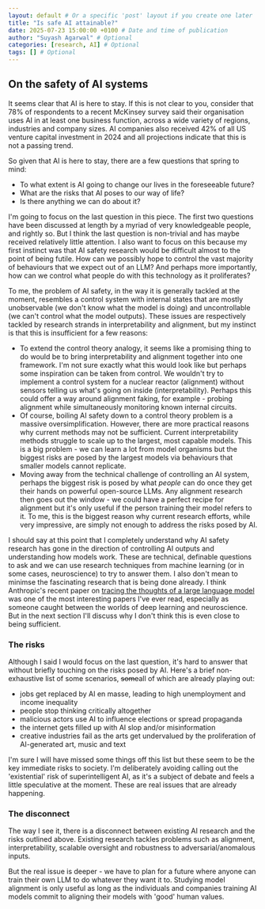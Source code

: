 ```yaml
---
layout: default # Or a specific 'post' layout if you create one later
title: "Is safe AI attainable?"
date: 2025-07-23 15:00:00 +0100 # Date and time of publication
author: "Suyash Agarwal" # Optional
categories: [research, AI] # Optional
tags: [] # Optional
---
```


## On the safety of AI systems

It seems clear that AI is here to stay. If this is not clear to you, consider that 78% of respondents to a recent McKinsey survey said their organisation uses AI in at least one business function, across a wide variety of regions, industries and company sizes. AI companies also received 42% of all US venture capital investment in 2024 and all projections indicate that this is not a passing trend. 

So given that AI is here to stay, there are a few questions that spring to mind:
- To what extent is AI going to change our lives in the foreseeable future?
- What are the risks that AI poses to our way of life?
- Is there anything we can do about it?

I'm going to focus on the last question in this piece. The first two questions have been discussed at length by a myriad of very knowledgeable people, and rightly so. But I think the last question is non-trivial and has maybe received relatively little attention. I also want to focus on this because my first instinct was that AI safety research would be difficult almost to the point of being futile. How can we possibly hope to control the vast majority of behaviours that we expect out of an LLM? And perhaps more importantly, how can we control what people do with this technology as it proliferates?

To me, the problem of AI safety, in the way it is generally tackled at the moment, resembles a control system with internal states that are mostly unobservable (we don't know what the model is doing) and uncontrollable (we can't control what the model outputs). These issues are respectively tackled by research strands in interpretability and alignment, but my instinct is that this is insufficient for a few reasons:
- To extend the control theory analogy, it seems like a promising thing to do would be to bring interpretability and alignment together into one framework. I'm not sure exactly what this would look like but perhaps some inspiration can be taken from control. We wouldn't try to implement a control system for a nuclear reactor (alignment) without sensors telling us what's going on inside (interpretability). Perhaps this could offer a way around alignment faking, for example - probing alignment while simultaneously monitoring known internal circuits.
- Of course, boiling AI safety down to a control theory problem is a massive oversimplification. However, there are more practical reasons why current methods may not be sufficient. Current interpretability methods struggle to scale up to the largest, most capable models. This is a big problem - we can learn a lot from model organisms but the biggest risks are posed by the largest models via behaviours that smaller models cannot replicate.
- Moving away from the technical challenge of controlling an AI system, perhaps the biggest risk is posed by what _people_ can do once they get their hands on powerful open-source LLMs. Any alignment research then goes out the window - we could have a perfect recipe for alignment but it's only useful if the person training their model refers to it. To me, this is the biggest reason why current research efforts, while very impressive, are simply not enough to address the risks posed by AI. 

I should say at this point that I completely understand why AI safety research has gone in the direction of controlling AI outputs and understanding how models work. These are technical, definable questions to ask and we can use research techniques from machine learning (or in some cases, neuroscience) to try to answer them. I also don't mean to minimse the fascinating research that is being done already. I think Anthropic's recent paper on [tracing the thoughts of a large language model](https://transformer-circuits.pub/2025/attribution-graphs/biology.html) was one of the most interesting papers I've ever read, especially as someone caught between the worlds of deep learning and neuroscience. But in the next section I'll discuss why I don't think this is even close to being sufficient.


### The risks

Although I said I would focus on the last question, it's hard to answer that without briefly touching on the risks posed by AI. Here's a brief non-exhaustive list of some scenarios, ~~some~~all of which are already playing out:
- jobs get replaced by AI en masse, leading to high unemployment and income inequality
- people stop thinking critically altogether
- malicious actors use AI to influence elections or spread propaganda
- the internet gets filled up with AI slop and/or misinformation
- creative industries fail as the arts get undervalued by the proliferation of AI-generated art, music and text

I'm sure I will have missed some things off this list but these seem to be the key immediate risks to society. I'm deliberately avoiding calling out the 'existential' risk of superintelligent AI, as it's a subject of debate and feels a little speculative at the moment. These are real issues that are already happening. 

### The disconnect 

The way I see it, there is a disconnect between existing AI research and the risks outlined above. Existing research tackles problems such as alignment, interpretability, scalable oversight and robustness to adversarial/anomalous inputs. 

But the real issue is deeper - we have to plan for a future where anyone can train their own LLM to do whatever they want it to. Studying model alignment is only useful as long as the individuals and companies training AI models commit to aligning their models with 'good' human values. 



